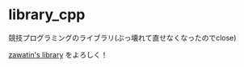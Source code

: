 # library_cpp
競技プログラミングのライブラリ(ぶっ壊れて直せなくなったのでclose)

[zawatin's library](https://github.com/zawa-tin/zawatins-library) をよろしく！
